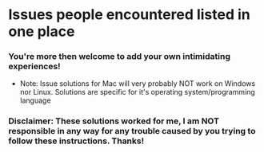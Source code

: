 # Issues people encountered listed in one place

### You're more then welcome to add your own intimidating experiences!

+ Note: Issue solutions for Mac will very probably NOT work on Windows nor Linux. Solutions are specific for it's operating system/programming language

### Disclaimer: These solutions worked for me, I am NOT responsible in any way for any trouble caused by you trying to follow these instructions. Thanks!

